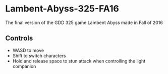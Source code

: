 # Lambent-Abyss-325-FA16
The final version of the GDD 325 game Lambent Abyss made in Fall of 2016

## Controls
- WASD to move
- Shift to switch characters
- Hold and release space to stun attack when controlling the light companion
